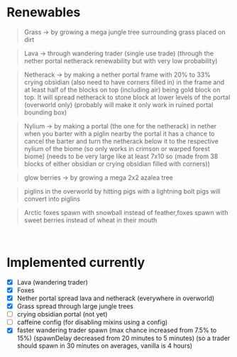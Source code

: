 # Renewables

> Grass -> by growing a mega jungle tree surrounding grass placed on dirt

> Lava -> through wandering trader (single use trade) (through the nether portal netherack renewability but with very low probability)

> Netherack -> by making a nether portal frame with 20% to 33% crying obsidian (also need to have corners filled in) in the frame and at least half of the blocks on top (including air) being gold block on top. It will spread netherack to stone block at lower levels of the portal (overworld only) (probably will make it only work in ruined portal bounding box)

> Nylium -> by making a portal (the one for the netherack) in nether when you barter with a piglin nearby the portal it has a chance to cancel the barter and turn the netherack below it to the respective nylium of the biome (so only works in crimson or warped forest biome) (needs to be very large like at least 7x10 so (made from 38 blocks of either obsidian or crying obsidian filled with corners))

> glow berries -> by growing a mega 2x2 azalea tree

> piglins in the overworld by hitting pigs with a lightning bolt pigs will convert into piglins

> Arctic foxes spawn with snowball instead of feather,foxes spawn with sweet berries instead of wheat in their mouth

</br>

# Implemented currently
- [x] Lava (wandering trader)
- [x] Foxes
- [x] Nether portal spread lava and netherack (everywhere in overworld)
- [x] Grass spread through large jungle trees
- [ ] crying obsidian portal (not yet)
- [ ] caffeine config (for disabling mixins using a config)
- [x] faster wandering trader spawn (max chance increased from 7.5% to 15%) (spawnDelay decreased from 20 minutes to 5 minutes) (so a trader should spawn in 30 minutes on averages, vanilla is 4 hours)
